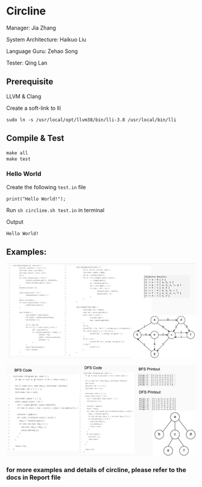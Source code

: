# Circline
Manager: Jia Zhang

System Architecture: Haikuo Liu

Language Guru: Zehao Song

Tester: Qing Lan


## Prerequisite

LLVM & Clang

Create a soft-link to lli

```
sudo ln -s /usr/local/opt/llvm38/bin/lli-3.8 /usr/local/bin/lli
```

## Compile & Test

```
make all
make test
```

### Hello World

Create the following `test.in` file
```
print("Hello World!");
```

Run `sh circline.sh test.in` in terminal

Output

```
Hello World!
```

## Examples:

![ex1](/examples_pictures/example1.png)

![ex1](/examples_pictures/example2.png)

### for more examples and details of circline, please refer to the docs in Report file
